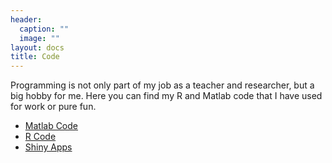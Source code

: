 ```yaml
---
header:
  caption: ""
  image: ""
layout: docs
title: Code
---
```


Programming is not only part of my job as a teacher and researcher, but a big hobby for me. Here you can find my R and Matlab code that I have used for work or pure fun. 

- [Matlab Code](/blog/code/matlab/)
- [R Code](/blog/code/r/)
- [Shiny Apps](/blog/code/shinny/)
